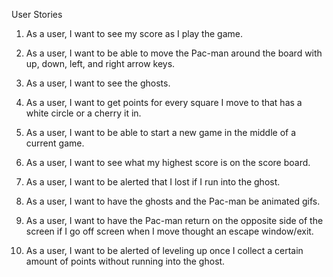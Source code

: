 User Stories

1. As a user, I want to see my score as I play the game.

2. As a user, I want to be able to move the Pac-man around the board with up, down, left, and right arrow keys.

3. As a user, I want to see the ghosts.

4. As a user, I want to get points for every square I move to that has a white circle or a cherry it in.

5. As a user, I want to be able to start a new game in the middle of a current game.

6. As a user, I want to see what my highest score is on the score board.

7. As a user, I want to be alerted that I lost if I run into the ghost.

8. As a user, I want to have the ghosts and the Pac-man be animated gifs.

9. As a user, I want to have the Pac-man return on the opposite side of the screen if I go off screen when I move thought an escape window/exit.

10. As a user, I want to be alerted of leveling up once I collect a certain amount of points without running into the ghost.
